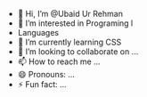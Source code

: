 - 👋 Hi, I’m @Ubaid Ur Rehman
- 👀 I’m interested in Programing l
- Languages
- 🌱 I’m currently learning CSS
- 💞️ I’m looking to collaborate on ...
- 📫 How to reach me ...
- 😄 Pronouns: ...
- ⚡ Fun fact: ...

<!---
Ubaid-Jilani/Ubaid-Jilani is a ✨ special ✨ repository because its `README.md` (this file) appears on your GitHub profile.
You can click the Preview link to take a look at your changes.
--->
